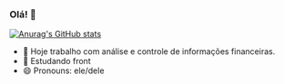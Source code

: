 ### Olá! 👋

[![Anurag's GitHub stats](https://github-readme-stats.vercel.app/api?username=diegoserra17&show_icons=true&theme=dracula&hide=contribs,prs)](https://github.com/diegoserra17/github-readme-stats&hide=contribs,prs)



- 🔭 Hoje trabalho com análise e controle de informações financeiras.
- 🌱 Estudando front
- 😄 Pronouns: ele/dele


